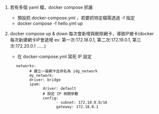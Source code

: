1. 若有多個 yaml  檔，docker compose 抓誰
      - 預設抓 docker-compose.yml ，若要抓特定檔需透過 -f 指定
      - docker compose -f hello.yml up

2. docker compose up & down 每次會新增與刪除網卡，導致IP被卡(docker 每次新建網卡IP會遞增 ex: 第一次:172.18.0.1, 第二次:172.19.0.1, 第三次:172.20.0.1 ......)
      - 在 docker-compose.yml 寫死 IP 設定

```ymal
      networks:
            # 建立一張網卡且命名為 idg_network
            my_network:
            driver: bridge
            ipam:
                  driver: default
                  # 設定 IP 相關參數
                  config:
                        - subnet: 172.18.0.0/16
                        gateway: 172.18.0.1
```
